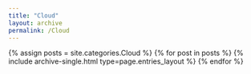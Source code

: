 ```yaml
---
title: "Cloud"
layout: archive
permalink: /Cloud
---
```



{% assign posts = site.categories.Cloud %}
{% for post in posts %} {% include archive-single.html type=page.entries_layout %} {% endfor %}